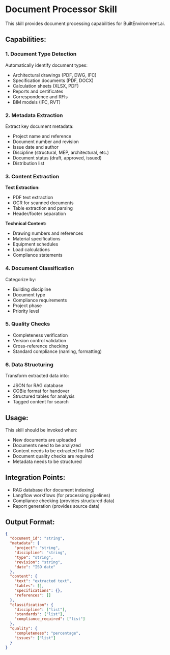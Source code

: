 # Document Processor Skill

This skill provides document processing capabilities for BuiltEnvironment.ai.

## Capabilities:

### 1. Document Type Detection
Automatically identify document types:
- Architectural drawings (PDF, DWG, IFC)
- Specification documents (PDF, DOCX)
- Calculation sheets (XLSX, PDF)
- Reports and certificates
- Correspondence and RFIs
- BIM models (IFC, RVT)

### 2. Metadata Extraction
Extract key document metadata:
- Project name and reference
- Document number and revision
- Issue date and author
- Discipline (structural, MEP, architectural, etc.)
- Document status (draft, approved, issued)
- Distribution list

### 3. Content Extraction

**Text Extraction:**
- PDF text extraction
- OCR for scanned documents
- Table extraction and parsing
- Header/footer separation

**Technical Content:**
- Drawing numbers and references
- Material specifications
- Equipment schedules
- Load calculations
- Compliance statements

### 4. Document Classification
Categorize by:
- Building discipline
- Document type
- Compliance requirements
- Project phase
- Priority level

### 5. Quality Checks
- Completeness verification
- Version control validation
- Cross-reference checking
- Standard compliance (naming, formatting)

### 6. Data Structuring
Transform extracted data into:
- JSON for RAG database
- COBie format for handover
- Structured tables for analysis
- Tagged content for search

## Usage:

This skill should be invoked when:
- New documents are uploaded
- Documents need to be analyzed
- Content needs to be extracted for RAG
- Document quality checks are required
- Metadata needs to be structured

## Integration Points:

- RAG database (for document indexing)
- Langflow workflows (for processing pipelines)
- Compliance checking (provides structured data)
- Report generation (provides source data)

## Output Format:

```json
{
  "document_id": "string",
  "metadata": {
    "project": "string",
    "discipline": "string",
    "type": "string",
    "revision": "string",
    "date": "ISO date"
  },
  "content": {
    "text": "extracted text",
    "tables": [],
    "specifications": {},
    "references": []
  },
  "classification": {
    "discipline": ["list"],
    "standards": ["list"],
    "compliance_required": ["list"]
  },
  "quality": {
    "completeness": "percentage",
    "issues": ["list"]
  }
}
```
